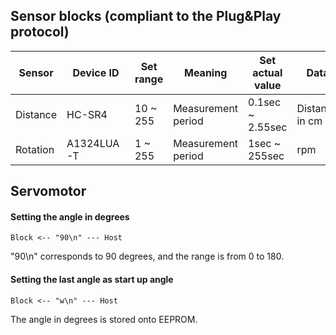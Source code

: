 ## Sensor blocks (compliant to the Plug&Play protocol)

|Sensor      |Device ID   |Set range  |Meaning             | Set actual value     |Data          |
|------------|------------|-----------|--------------------|----------------------|--------------|
|Distance    |HC-SR4      |10 ~ 255   |Measurement period  |0.1sec ~ 2.55sec      |Distance in cm|
|Rotation    |A1324LUA-T  |1 ~ 255    |Measurement period  |1sec ~ 255sec         |rpm           |

## Servomotor

#### Setting the angle in degrees

```
Block <-- "90\n" --- Host
```
"90\n" corresponds to 90 degrees, and the range is from 0 to 180.

#### Setting the last angle as start up angle

```
Block <-- "w\n" --- Host
```
The angle in degrees is stored onto EEPROM.
